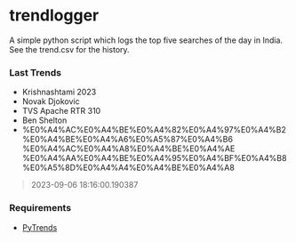 # trendlogger
A simple python script which logs the top five searches of the day in India.<br>See the trend.csv for the history.<br>

<!-- Last Trends -->
### Last Trends
* Krishnashtami 2023
* Novak Djokovic
* TVS Apache RTR 310
* Ben Shelton
* %E0%A4%AC%E0%A4%BE%E0%A4%82%E0%A4%97%E0%A4%B2%E0%A4%BE%E0%A4%A6%E0%A5%87%E0%A4%B6 %E0%A4%AC%E0%A4%A8%E0%A4%BE%E0%A4%AE %E0%A4%AA%E0%A4%BE%E0%A4%95%E0%A4%BF%E0%A4%B8%E0%A5%8D%E0%A4%A4%E0%A4%BE%E0%A4%A8
> 2023-09-06 18:16:00.190387

<!-- Requirements -->
### Requirements
* [PyTrends](https://github.com/dreyco676/pytrends)
